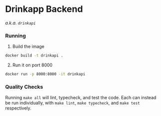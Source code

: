# Drinkapp Backend

*a.k.a. `drinkapi`*

### Running

1. Build the image
```bash
docker build -t drinkapi .
```

2. Run it on port 8000
```bash
docker run -p 8000:8000 -it drinkapi
```

### Quality Checks

Running `make all` will lint, typecheck, and test the code.
Each can instead be run individually, with `make lint`, `make typecheck`, and `make test` respectively.
